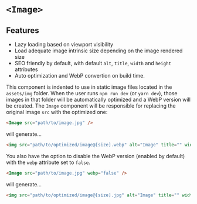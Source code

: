 # `<Image>`

## Features

- Lazy loading based on viewport visibility
- Load adequate image intrinsic size depending on the image rendered size
- SEO friendly by default, with default `alt`, `title`, `width` and `height` attributes
- Auto optimization and WebP convertion on build time.

This component is indented to use in static image files located in the `assets/img` folder. When the user runs `npm run dev` (or `yarn dev`), those images in that folder will be automatically optimized and a WebP version will be created. The `Image` component will be responsible for replacing the original image `src` with the optimized one:

```html
<Image src="path/to/image.jpg" />
```

will generate...

```html
<img src="path/to/optimized/image@[size].webp" alt="Image" title="" width="" height="" loading="lazy" />
```

You also have the option to disable the WebP version (enabled by default) with the `webp` attribute set to `false`.

```html
<Image src="path/to/image.jpg" webp="false" />
```

will generate...

```html
<img src="path/to/optimized/image@[size].jpg" alt="Image" title="" width="" height="" loading="lazy" />
```
